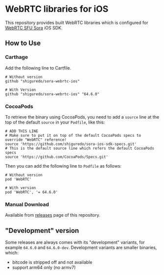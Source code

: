 # WebRTC libraries for iOS

This repository provides built WebRTC libraries which is configured for [WebRTC SFU Sora](https://sora.shiguredo.jp) iOS SDK.

## How to Use

### Carthage

Add the following line to Cartfile.

```
# Without version
github "shiguredo/sora-webrtc-ios"

# With Version
github "shiguredo/sora-webrtc-ios" "64.6.0"
```

### CocoaPods

To retrieve the binary using CocoaPods, you need to add a `source` line at the top of the default `source` in your `Podfile`, like this:

```
# ADD THIS LINE
# Make sure to put it on top of the default CocoaPods specs to override "WebRTC" reference!
source 'https://github.com/shiguredo/sora-ios-sdk-specs.git'
# This is the default source line which refers the default CocoaPods specs
source 'https://github.com/CocoaPods/Specs.git'
```

Then you can add the following line to `Podfile` as follows:

```
# Without version
pod 'WebRTC'

# With version
pod 'WebRTC', '= 64.6.0'
```

### Manual Download

Available from [releases](https://github.com/shiguredo/sora-webrtc-ios/releases) page of this repository.

## "Development" version

Some releases are always comes with its "development" variants, for example `64.6.0` and `64.6.0-dev`. Development variants are smaller binaries, which:

- bitcode is stripped off and not available
- support arm64 only (no armv7)
